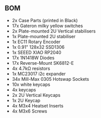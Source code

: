 ## BOM

 - 2x Case Parts (printed in Black)
 - 17x Gateron milky yellow switches
 - 2x Plate-mounted 2U Vertical stabilisers
 - 1x Plate-mounted 2U stabiliser
 - 1x EC11 Rotary Encoder
 - 1x 0.91" 128x32 SSD1306
 - 1x SEEED XIAO RP2040
 - 17x 1N1418W Diodes
 - 17x Reverse-Mount SK6812-E
 - 4x 4.7kΩ resistors
 - 1x MC23017 i2c expander
 - 34x Mill-Max 0305 Hotswap Sockets
 - 10x white keycaps
 - 4x <any colour> keycaps
 - 2x <same as above colour> 2U Vertical Keycaps
 - 1x <again same colour>2U Keycap
 - 4x M3x4 Heatset Inserts
 - 4x M3x6 Screws